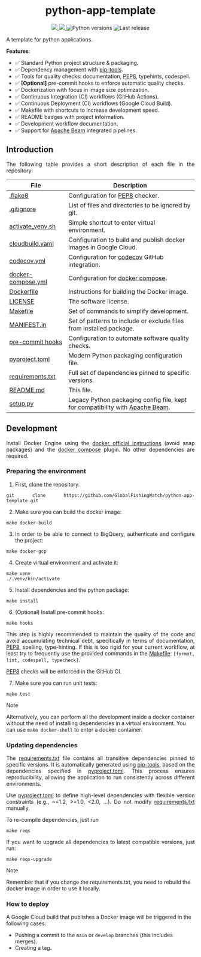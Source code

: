 <h1 align="center" style="border-bottom: none;">  python-app-template </h1>

<p align="center">
  <a href="https://github.com/GlobalFishingWatch/python-app-template/actions/workflows/main.yaml" >
    <img src="https://github.com/GlobalFishingWatch/python-app-template/actions/workflows/main.yaml/badge.svg"/>
  </a>
  <a href="https://codecov.io/gh/GlobalFishingWatch/python-app-template" >
    <img src="https://codecov.io/gh/GlobalFishingWatch/python-app-template/graph/badge.svg?token=uZTb6EphP8"/>
  </a>
  <a>
    <img alt="Python versions" src="https://img.shields.io/badge/python-3.10%20%7C%203.11%20%7C%203.12%20%7C%203.13-blue">
  </a>
  <a>
    <img alt="Last release" src="https://img.shields.io/github/v/release/GlobalFishingWatch/python-app-template">
  </a>
</p>

A template for python applications.

**Features**:
* :white_check_mark: Standard Python project structure & packaging.
* :white_check_mark: Dependency management with [pip-tools].
* :white_check_mark: Tools for quality checks: documentation, [PEP8], typehints, codespell.
* :white_check_mark: **[Optional]** pre-commit hooks to enforce automatic quality checks.
* :white_check_mark: Dockerization with focus in image size optimization.
* :white_check_mark: Continuous Integration (CI) workflows (GitHub Actions).
* :white_check_mark: Continuous Deployment (CI) workflows (Google Cloud Build).
* :white_check_mark: Makefile with shortcuts to increase development speed.
* :white_check_mark: README badges with project information.
* :white_check_mark: Development workflow documentation.
* :white_check_mark: Support for [Apache Beam] integrated pipelines.


[Apache Beam]: https://beam.apache.org
[codecov]: https://about.codecov.io
[docker compose]: https://docs.docker.com/compose/install/linux/
[docker official instructions]: https://docs.docker.com/engine/install/
[git-flow]: https://nvie.com/posts/a-successful-git-branching-model/
[Google BigQuery]: https://cloud.google.com/bigquery
[Google Dataflow]: https://cloud.google.com/products/dataflow?hl=en
[How to Write a Git Commit Message]: https://cbea.ms/git-commit/
[PEP8]: https://peps.python.org/pep-0008/
[pip-tools]: https://pip-tools.readthedocs.io/en/stable/
[pytest]: https://docs.pytest.org/en/stable/
[Semantic Versioning]: https://semver.org
[used by pytest-cov]: https://pytest-cov.readthedocs.io/en/latest/config.html

[examples]: examples/

[.coveragerc]: .coveragerc
[.flake8]: .flake8
[.gitignore]: .gitignore
[activate_venv.sh]: activate-venv.sh
[cloudbuild.yaml]: cloudbuild.yaml
[codecov.yml]: codecov.yml
[docker-compose.yml]: docker-compose.yml
[Dockerfile]: Dockerfile
[LICENSE]: LICENSE
[Makefile]: Makefile
[MANIFEST.in]: MANIFEST.in
[pre-commit hooks]: .pre-commit-config.yaml
[pyproject.toml]: pyproject.toml
[pytest.ini]: pytest.ini
[requirements.txt]: requirements.txt
[README.md]: README.md
[setup.py]: setup.py

## Introduction

<div align="justify">

The following table provides a short description of each file in the repository:

| File                    | Description                                                                     |
| ------------------------| -----------------------------------------------------------------               |
|[.flake8]   					    | Configuration for [PEP8] checker.				                                        |
|[.gitignore]  					  | List of files and directories to be ignored by git.                             |
|[activate_venv.sh]       | Simple shortcut to enter virtual environment.                                   |
|[cloudbuild.yaml]        | Configuration to build and publish docker images in Google Cloud.               |
|[codecov.yml]            | Configuration for [codecov] GitHub integration.                                 |
|[docker-compose.yml]     | Configuration for [docker compose].                                             |
|[Dockerfile]          		| Instructions for building the Docker image.                                     |
|[LICENSE]             		| The software license.                                                           |
|[Makefile]               | Set of commands to simplify development.                                        |
|[MANIFEST.in]            | Set of patterns to include or exclude files from installed package.             |
|[pre-commit hooks]       | Configuration to automate software quality checks.                              |
|[pyproject.toml]         | Modern Python packaging configuration file.                                     |
|[requirements.txt]       | Full set of dependencies pinned to specific versions.                           |
|[README.md]              | This file.					                                                            |
|[setup.py]             	| Legacy Python packaging config file, kept for compatibility with [Apache Beam]. |

## Development

Install Docker Engine using the [docker official instructions] (avoid snap packages)
and the [docker compose] plugin. No other dependencies are required.

### Preparing the environment

1. First, clone the repository.
```shell
git clone https://github.com/GlobalFishingWatch/python-app-template.git
```

2. Make sure you can build the docker image:
```shell
make docker-build
```

3. In order to be able to connect to BigQuery, authenticate and configure the project:
```shell
make docker-gcp
```

4. Create virtual environment and activate it:
```shell
make venv
./.venv/bin/activate
```

5. Install dependencies and the python package:
```shell
make install
```

6. (Optional) Install pre-commit hooks:
```shell
make hooks
```
This step is highly recommended to maintain the quality of the code
and avoid accumulating technical debt, specifically in terms of documentation, [PEP8], spelling, type-hinting.
If this is too rigid for your current workflow,
at least try to frequently use the provided commands in the [Makefile]:
`[format, lint, codespell, typecheck]`.

[PEP8] checks will be enforced in the GitHub CI.

7. Make sure you can run unit tests:
```shell
make test
```
</div>


> [!NOTE]
> Alternatively,
  you can perform all the development inside a docker container
  without the need of installing dependencies in a virtual environment.
  You can use `make docker-shell` to enter a docker container.

### Updating dependencies

<div align="justify">

The [requirements.txt] file contains all transitive dependencies pinned to specific versions.
It is automatically generated using [pip-tools],
based on the dependencies specified in [pyproject.toml].
This process ensures reproducibility,
allowing the application to run consistently across different environments.

Use [pyproject.toml] to define high-level dependencies with flexible version constraints
(e.g., ~=1.2, >=1.0, <2.0, ...).
Do not modify [requirements.txt] manually.

To re-compile dependencies, just run
```shell
make reqs
```

If you want to upgrade all dependencies to latest compatible versions, just run:
```shell
make reqs-upgrade
```
</div>

> [!NOTE]
> Remember that if you change the requirements.txt,
you need to rebuild the docker image in order to use it locally.

### How to deploy

A Google Cloud build that publishes a Docker image will be triggered in the following cases:  
- Pushing a commit to the `main` or `develop` branches (this includes merges).  
- Creating a tag.